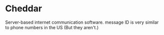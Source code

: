 # Cheddar
Server-based internet communication software. message ID is very similar to phone numbers in the US (But they aren't.)
